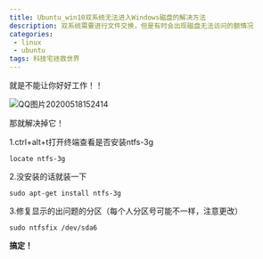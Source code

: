 ```yaml
---
title: Ubuntu_win10双系统无法进入Windows磁盘的解决方法
description: 双系统需要进行文件交换，但是有时会出现磁盘无法访问的额情况           
categories:
 - linux
 - ubuntu
tags: 科技宅拯救世界
---
```


就是不能让你好好工作！！

![QQ图片20200518152414](/home/chen/图片/QQ图片20200518152414.png)

那就解决掉它！



1.ctrl+alt+t打开终端查看是否安装ntfs-3g

`locate ntfs-3g`

2.没安装的话就装一下

`sudo apt-get install ntfs-3g` 

3.修复显示的出问题的分区（每个人分区号可能不一样，注意更改）

`sudo ntfsfix /dev/sda6`



**搞定！**



















